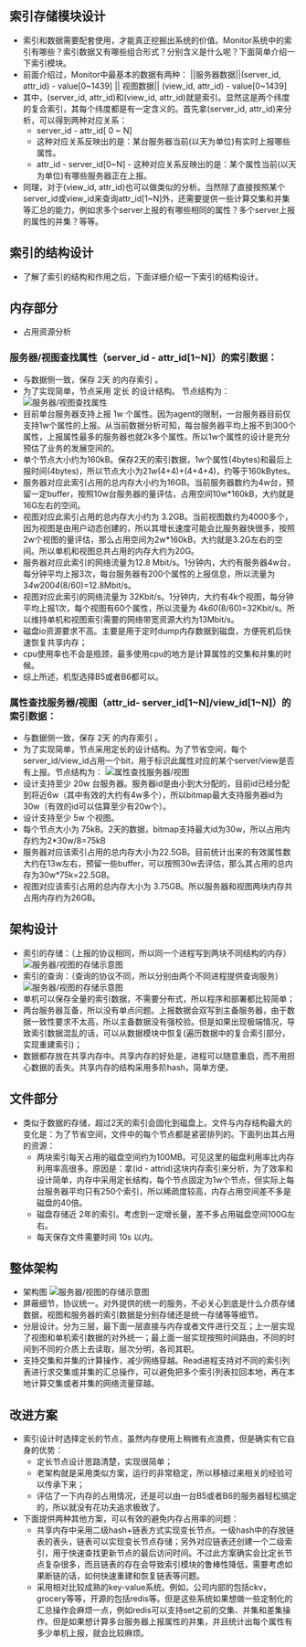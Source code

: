 ## 索引存储模块设计

- 索引和数据需要配套使用，才能真正挖掘出系统的价值。Monitor系统中的索引有哪些？索引数据又有哪些组合形式？分别含义是什么呢？下面简单介绍一下索引模块。
- 前面介绍过，Monitor中最基本的数据有两种：
  ||服务器数据||(server_id, attr_id) - value[0~1439]
  || 视图数据|| (view_id, attr_id) - value[0~1439]
- 其中，(server_id, attr_id)和(view_id, attr_id)就是索引。显然这是两个纬度的复合索引，其每个纬度都是有一定含义的。首先拿(server_id, attr_id)来分析，可以得到两种对应关系： 
  -  server_id  - attr_id[ 0 ~ N] 
  	-  这种对应关系反映出的是：某台服务器当前(以天为单位)有实时上报哪些属性。	
  - attr_id - server_id[0~N] 
    	- 这种对应关系反映出的是：某个属性当前(以天为单位)有哪些服务器正在上报。
- 同理，对于(view_id, attr_id)也可以做类似的分析。当然除了直接按照某个server_id或view_id来查询attr_id[1~N]外，还需要提供一些计算交集和并集等汇总的能力，例如求多个server上报的有哪些相同的属性？多个server上报的属性的并集？等等。

## 索引的结构设计

- 了解了索引的结构和作用之后，下面详细介绍一下索引的结构设计。
## 内存部分

- 占用资源分析
### 服务器/视图查找属性（server_id - attr_id[1~N]）的索引数据：
- 与数据侧一致，保存 2天 的内存索引 。
- 为了实现简单，节点采用 定长 的设计结构。 节点结构为：
![ 服务器/视图查找属性](/tfl/pictures/202008/tapd_20420546_1596535641_28.png)
- 目前单台服务器支持上报 1w 个属性。因为agent的限制，一台服务器目前仅支持1w个属性的上报。从当前数据分析可知，每台服务器平均上报不到300个属性，上报属性最多的服务器也就2k多个属性。所以1w个属性的设计是充分预估了业务的发展空间的。
- 单个节点大小约为160kB。保存2天的索引数据，1w个属性(4bytes)和最后上报时间(4bytes)，所以节点大小为2*1w*(4+4)+(4+4+4)，约等于160kBytes。
- 服务器对应此索引占用的总内存大小约为16GB。当前服务器数约为4w台，预留一定buffer，按照10w台服务器的量评估，占用空间10w*160kB，大约就是16G左右的空间。
- 视图对应此索引占用的总内存大小约为 3.2GB。当前视图数约为4000多个，因为视图是由用户动态创建的，所以其增长速度可能会比服务器快很多，按照2w个视图的量评估，那么占用空间为2w*160kB，大约就是3.2G左右的空间。所以单机和视图总共占用的内存大约为20G。
- 服务器对应此索引的网络流量为12.8 Mbit/s。1分钟内，大约有服务器4w台，每分钟平均上报3次，每台服务器有200个属性的上报信息，所以流量为3*4w*200*4*(8/60)=12.8Mbit/s。
- 视图对应此索引的网络流量为 32Kbit/s。1分钟内，大约有4k个视图，每分钟平均上报1次，每个视图有60个属性，所以流量为 4k*60*(8/60)=32Kbit/s。所以维持单机和视图索引需要的网络带宽资源大约为13Mbit/s。
- 磁盘io资源要求不高。主要是用于定时dump内存数据到磁盘，方便死机后快速恢复共享内存；
- cpu使用率也不会是瓶颈，最多使用cpu的地方是计算属性的交集和并集的时候。
- 综上所述，机型选择B5或者B6都可以。
### 属性查找服务器/视图（attr_id- server_id[1~N]/view_id[1~N]）的索引数据：
-  与数据侧一致，保存 2天 的内存索引 。
- 为了实现简单，节点采用定长的设计结构。为了节省空间，每个server_id/view_id占用一个bit，用于标识此属性对应的某个server/view是否有上报。节点结构为：
![属性查找服务器/视图](http://avocado.oa.com/fconv/files/201401/ca160f6647a601327d426bca2ef0d67c.files/image002.gif)
- 设计支持至少 20w 台服务器。服务器id是由小到大分配的，目前id已经分配到将近6w（其中有效的大约有4w多个），所以bitmap最大支持服务器id为30w（有效的id可以估算至少有20w个）。
- 设计支持至少 5w 个视图。
-  每个节点大小为 75kB。2天的数据，bitmap支持最大id为30w，所以占用内存约为2*30w/8=75kB
- 服务器对应该索引占用的总内存大小为22.5GB。目前统计出来的有效属性数大约在13w左右，预留一些buffer，可以按照30w去评估，那么其占用的总内存为30w*75k=22.5GB。
- 视图对应该索引占用的总内存大小为 3.75GB。所以服务器和视图两块内存共占用内存约为26GB。

## 架构设计
- 索引的存储：（上报的协议相同，所以同一个进程写到两块不同结构的内存）
![服务器/视图的存储示意图](http://avocado.oa.com/fconv/files/201401/ca160f6647a601327d426bca2ef0d67c.files/image003.gif)
- 索引的查询：（查询的协议不同，所以分别由两个不同进程提供查询服务）
![服务器/视图的存储示意图](http://avocado.oa.com/fconv/files/201401/ca160f6647a601327d426bca2ef0d67c.files/image004.gif)
- 单机可以保存全量的索引数据，不需要分布式，所以程序和部署都比较简单；
- 两台服务器互备，所以没有单点问题。上报数据会双写到主备服务器，由于数据一致性要求不太高，所以主备数据没有强校验。但是如果出现极端情况，导致索引数据混乱的话，可以从数据模块中恢复(遍历数据中的复合索引部分，实现重建索引)；
- 数据都存放在共享内存中。共享内存的好处是，进程可以随意重启，而不用担心数据的丢失。共享内存的结构采用多阶hash，简单方便。

## 文件部分
- 类似于数据的存储，超过2天的索引会固化到磁盘上。文件与内存结构最大的变化是：为了节省空间，文件中的每个节点都是紧密排列的。下面列出其占用的资源：
	- 两块索引每天占用的磁盘空间约为100MB。可见这里的磁盘利用率比内存利用率高很多。原因是：拿(id - attrid)这块内存索引来分析，为了效率和设计简单，内存中采用定长结构，每个节点固定为1w个节点，但实际上每台服务器平均只有250个索引，所以稀疏度较高，内存占用空间差不多是磁盘的40倍。
    - 磁盘存储近 2年的索引。考虑到一定增长量，差不多占用磁盘空间100G左右。
    - 每天保存文件需要时间 10s 以内。
    
## 整体架构
- 架构图
![服务器/视图的存储示意图](http://avocado.oa.com/fconv/files/201401/ca160f6647a601327d426bca2ef0d67c.files/image005.gif)
- 屏蔽细节，协议统一。对外提供的统一的服务，不必关心到底是什么介质存储数据，视图和服务器的索引数据是分别存储还是统一存储等等细节。
- 分层设计。分为三层，最下面一层直接与内存或者文件进行交互；上一层实现了视图和单机索引数据的对外统一；最上面一层实现按照时间路由，不同的时间到不同的介质上去读取，层次分明，各司其职。
- 支持交集和并集的计算操作，减少网络穿越。Read进程支持对不同的索引列表进行求交集或并集的汇总操作，可以避免把多个索引列表拉回本地，再在本地计算交集或者并集的网络流量穿越。

## 改进方案
- 索引设计时选择定长的节点，虽然内存使用上稍微有点浪费，但是确实有它自身的优势：
	- 定长节点设计思路清楚，实现很简单；
    - 老架构就是采用类似方案，运行的非常稳定，所以移植过来相关的经验可以传承下来；
    - 评估了一下内存的占用情况，还是可以由一台B5或者B6的服务器轻松搞定的，所以就没有花功夫追求极致了。
- 下面提供两种其他方案，可以有效的避免内存占用率的问题：
	- 共享内存中采用二级hash+链表方式实现变长节点。一级hash中的存放链表的表头，链表可以实现变长节点存储；另外对应链表还创建一个二级索引，用于快速查找更新节点的最后访问时间。不过此方案确实会比定长节点复杂很多，而且链表的存在会导致索引模块的鲁棒性降低，需要考虑如果断链的话，如何快速重建和恢复链表等问题。
    - 采用相对比较成熟的key-value系统。例如，公司内部的包括ckv，grocery等等，开源的包括redis等。但是这些系统如果想做一些定制化的汇总操作会麻烦一点，例如redis可以支持set之前的交集、并集和差集操作。但是如果想计算多台服务器上报属性的并集，并且统计出每个属性有多少单机上报，就会比较麻烦。